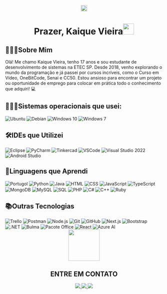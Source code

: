 <div align="center">
  <img src="https://komarev.com/ghpvc/?username=kaiquevfreitas&color=yellow" alt="Profile views" height="20"/> 
  <h1>Prazer, Kaique Vieira<img src="https://media.giphy.com/media/hvRJCLFzcasrR4ia7z/giphy.gif" width="35"> </h1>
</div>

<h2>💁🏻‍♂️Sobre Mim</h2>
<p>
Olá! Me chamo Kaique Vieira, tenho 17 anos e sou estudante de desenvolvimento de sistemas na ETEC SP. Desde 2018, venho explorando o mundo da programação e já passei por cursos incríveis, como o Curso em Vídeo, OneBitCode, Senai e CC50. Estou ansioso para encontrar um projeto ou oportunidade de emprego para colocar em prática todo o conhecimento que adquiri! 💻
</p>

<h2>👨🏻‍💻Sistemas operacionais que usei:</h2>
<div display="flex">
<img align="center" alt="Ubuntu" src="https://img.shields.io/badge/Ubuntu-E95420?style=for-the-badge&logo=ubuntu&logoColor=white">
<img align="center" alt="Debian" src="https://img.shields.io/badge/Debian-A81D33?style=for-the-badge&logo=debian&logoColor=white">
<img align="center" alt="Windows 10" src="https://img.shields.io/badge/Windows_10-0078D6?style=for-the-badge&logo=windows&logoColor=white">
<img align="center" alt="Windows 7" src="https://img.shields.io/badge/Windows_7-0078D6?style=for-the-badge&logo=windows&logoColor=white">
</div>
<h2>🛠️IDEs que Utilizei</h2> 
<div display="flex">
<img align="center" alt="Eclipse" src="https://img.shields.io/badge/Eclipse-2C2255?style=for-the-badge&logo=eclipse&logoColor=white">
<img align="center" alt="PyCharm" src="https://img.shields.io/badge/PyCharm-000000?style=for-the-badge&logo=pycharm&logoColor=white">
<img align="center" alt="Tinkercad" src="https://img.shields.io/badge/Tinkercad-00979D?style=for-the-badge&logo=tinkercad&logoColor=white">
<img align="center" alt="VSCode" src="https://img.shields.io/badge/Visual_Studio_Code-0078D4?style=for-the-badge&logo=visual-studio-code&logoColor=white">
<img align="center" alt="Visual Studio 2022" src="https://img.shields.io/badge/Visual_Studio_2022-5C2D91?style=for-the-badge&logo=visual-studio&logoColor=white">
<img align="center" alt="Android Studio" src="https://img.shields.io/badge/Android_Studio-3DDC84?style=for-the-badge&logo=android-studio&logoColor=white">
</div>
<h2>🚀Linguagens que Aprendi </h2>
<div display="flex">
<img align="center" alt="Portugol" src="https://img.shields.io/badge/Portugol-00A300?style=for-the-badge">
<img align="center" alt="Python" src="https://img.shields.io/badge/Python-3776AB?style=for-the-badge&logo=python&logoColor=white">
<img align="center" alt="Java" src="https://img.shields.io/badge/Java-007396?style=for-the-badge&logo=java&logoColor=white">
<img align="center" alt="HTML" src="https://img.shields.io/badge/HTML5-E34F26?style=for-the-badge&logo=html5&logoColor=white">
<img align="center" alt="CSS" src="https://img.shields.io/badge/CSS3-1572B6?style=for-the-badge&logo=css3&logoColor=white">
<img align="center" alt="JavaScript" src="https://img.shields.io/badge/JavaScript-323330?style=for-the-badge&logo=javascript&logoColor=F7DF1E">
<img align="center" alt="TypeScript" src="https://img.shields.io/badge/TypeScript-007ACC?style=for-the-badge&logo=typescript&logoColor=white">
<img align="center" alt="MongoDB" src="https://img.shields.io/badge/MongoDB-4EA94B?style=for-the-badge&logo=mongodb&logoColor=white">
<img align="center" alt="MySQL" src="https://img.shields.io/badge/MySQL-00000F?style=for-the-badge&logo=mysql&logoColor=white">
<img align="center" alt="SQL" src="https://img.shields.io/badge/SQL-003B57?style=for-the-badge&logo=sql&logoColor=white">
<img align="center" alt="PHP" src="https://img.shields.io/badge/PHP-777BB4?style=for-the-badge&logo=php&logoColor=white">
<img align="center" alt="C#" src="https://img.shields.io/badge/C%23-239120?style=for-the-badge&logo=c-sharp&logoColor=white">
<img align="center" alt="C++" src="https://img.shields.io/badge/C++-00599C?style=for-the-badge&logo=c%2B%2B&logoColor=white">
<img align="center" alt="Ruby" src="https://img.shields.io/badge/Ruby-CC342D?style=for-the-badge&logo=ruby&logoColor=white">
</div>
<h2>📚Outras Tecnologias</h2>
<div display="flex">
<img align="center" alt="Trello" src="https://img.shields.io/badge/Trello-0052CC?style=for-the-badge&logo=trello&logoColor=white">
<img align="center" alt="Postman" src="https://img.shields.io/badge/Postman-FF6C37?style=for-the-badge&logo=postman&logoColor=white">
<img align="center" alt="Node.js" src="https://img.shields.io/badge/Node.js-43853D?style=for-the-badge&logo=node.js&logoColor=white">
<img align="center" alt="Git" src="https://img.shields.io/badge/Git-E44C30?style=for-the-badge&logo=git&logoColor=white">
<img align="center" alt="GitHub" src="https://img.shields.io/badge/GitHub-100000?style=for-the-badge&logo=github&logoColor=white">
<img align="center" alt="Next.js" src="https://img.shields.io/badge/Next.js-000000?style=for-the-badge&logo=next.js&logoColor=white">
<img align="center" alt="Bootstrap" src="https://img.shields.io/badge/Bootstrap-563D7C?style=for-the-badge&logo=bootstrap&logoColor=white">
<img align="center" alt=".NET" src="https://img.shields.io/badge/.NET-512BD4?style=for-the-badge&logo=.net&logoColor=white">
<img align="center" alt="Bulma" src="https://img.shields.io/badge/Bulma-00D1B2?style=for-the-badge&logo=bulma&logoColor=white">
<img align="center" alt="Pacote Office" src="https://img.shields.io/badge/Microsoft_Office-D83B01?style=for-the-badge&logo=microsoft-office&logoColor=white">
<img align="center" alt="React" src="https://img.shields.io/badge/React-20232A?style=for-the-badge&logo=react&logoColor=61DAFB">
<img align="center" alt="Azure AI" src="https://img.shields.io/badge/Azure_AI-0089D6?style=for-the-badge&logo=microsoft-azure&logoColor=white">
</div>
<div align="center">
<img src='https://raw.githubusercontent.com/ShahriarShafin/ShahriarShafin/main/Assets/handshake.gif' width="100px"/>
<h2>ENTRE EM CONTATO</h2>
<a href="https://www.linkedin.com/in/kaique-vieira-de-freitas-037620220/">
<img src="https://img.shields.io/badge/LinkedIn-0077B5?style=for-the-badge&logo=linkedin&logoColor=white">
</a>
<a href="https://wa.me/5511933156578">
<img src="https://img.shields.io/badge/WhatsApp-25D366?style=for-the-badge&logo=whatsapp&logoColor=white">
</a>
  <a href="https://t.me/kaiquevfreitas">
<img src="https://img.shields.io/badge/Telegram-2CA5E0?style=for-the-badge&logo=telegram&logoColor=white">
  </a>
</div>
